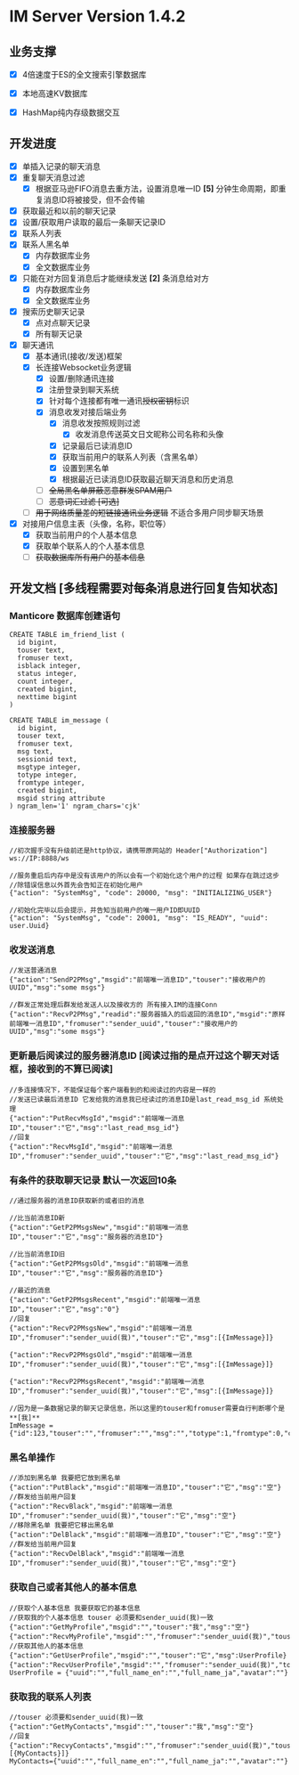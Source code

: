 # IM Server Version 1.4.2

## 业务支撑

- [x] 4倍速度于ES的全文搜索引擎数据库
- [x] 本地高速KV数据库
- [x] HashMap纯内存级数据交互


## 开发进度

- [x] 单插入记录的聊天消息
- [x] 重复聊天消息过滤
  - [x] 根据亚马逊FIFO消息去重方法，设置消息唯一ID **[5]** 分钟生命周期，即重复消息ID将被接受，但不会传输
- [x] 获取最近和以前的聊天记录
- [x] 设置/获取用户读取的最后一条聊天记录ID
- [x] 联系人列表
- [x] 联系人黑名单
  - [x] 内存数据库业务
  - [x] 全文数据库业务
- [x] 只能在对方回复消息后才能继续发送 **[2]** 条消息给对方
  - [x] 内存数据库业务
  - [x] 全文数据库业务
- [x] 搜索历史聊天记录
  - [x] 点对点聊天记录
  - [x] 所有聊天记录
- [x] 聊天通讯
  - [x] 基本通讯(接收/发送)框架
  - [x] 长连接Websocket业务逻辑
    - [x] 设置/删除通讯连接
    - [x] 注册登录到聊天系统 
    - [x] 针对每个连接都有唯一通讯~~授权密钥~~标识
    - [x] 消息收发对接后端业务
      - [x] 消息收发按照规则过滤
        - [x] 收发消息传送英文日文昵称公司名称和头像
      - [x] 记录最后已读消息ID
      - [x] 获取当前用户的联系人列表（含黑名单）
      - [x] 设置到黑名单
      - [x] 根据最近已读消息ID获取最近聊天消息和历史消息
    - [ ] ~~全局黑名单屏蔽恶意群发SPAM用户~~
    - [ ] ~~恶意词汇过滤 [可选]~~
  - [ ] ~~用于网络质量差的短链接通讯业务逻辑~~ 不适合多用户同步聊天场景
- [x] 对接用户信息主表（头像，名称，职位等）
  - [x] 获取当前用户的个人基本信息
  - [x] 获取单个联系人的个人基本信息
  - [ ] ~~获取数据库所有用户的基本信息~~

## 开发文档 [多线程需要对每条消息进行回复告知状态]

### Manticore 数据库创建语句
```
CREATE TABLE im_friend_list (
  id bigint,
  touser text,
  fromuser text,
  isblack integer,
  status integer,
  count integer,
  created bigint,
  nexttime bigint
)

CREATE TABLE im_message (
  id bigint,
  touser text,
  fromuser text,
  msg text,
  sessionid text,
  msgtype integer,
  totype integer,
  fromtype integer,
  created bigint,
  msgid string attribute
) ngram_len='1' ngram_chars='cjk'
```


### 连接服务器 

```
//初次握手没有升级前还是http协议，请携带原网站的 Header["Authorization"]
ws://IP:8888/ws

//服务重启后内存中是没有该用户的所以会有一个初始化这个用户的过程 如果存在跳过这步
//除错误信息以外首先会告知正在初始化用户
{"action": "SystemMsg", "code": 20000, "msg": "INITIALIZING_USER"}

//初始化完毕以后会提示，并告知当前用户的唯一用户ID即UUID
{"action": "SystemMsg", "code": 20001, "msg": "IS_READY", "uuid": user.Uuid}
```

### 收发送消息 

```
//发送普通消息
{"action":"SendP2PMsg","msgid":"前端唯一消息ID","touser":"接收用户的UUID","msg":"some msgs"}

//群发正常处理后群发给发送人以及接收方的 所有接入IM的连接Conn
{"action":"RecvP2PMsg","readid":"服务器插入的后返回的消息ID","msgid":"原样前端唯一消息ID","fromuser":"sender_uuid","touser":"接收用户的UUID","msg":"some msgs"}
```

### 更新最后阅读过的服务器消息ID [阅读过指的是点开过这个聊天对话框，接收到的不算已阅读]
```
//多连接情况下，不能保证每个客户端看到的和阅读过的内容是一样的
//发送已读最后消息ID 它发给我的消息我已经读过的消息ID是last_read_msg_id 系统处理
{"action":"PutRecvMsgId","msgid":"前端唯一消息ID","touser":"它","msg":"last_read_msg_id"}
//回复
{"action":"RecvMsgId","msgid":"前端唯一消息ID","fromuser":"sender_uuid","touser":"它","msg":"last_read_msg_id"}
```

### 有条件的获取聊天记录 默认一次返回10条
```
//通过服务器的消息ID获取新的或者旧的消息

//比当前消息ID新
{"action":"GetP2PMsgsNew","msgid":"前端唯一消息ID","touser":"它","msg":"服务器的消息ID"}

//比当前消息ID旧
{"action":"GetP2PMsgsOld","msgid":"前端唯一消息ID","touser":"它","msg":"服务器的消息ID"}

//最近的消息
{"action":"GetP2PMsgsRecent","msgid":"前端唯一消息ID","touser":"它","msg":"0"}
//回复
{"action":"RecvP2PMsgsNew","msgid":"前端唯一消息ID","fromuser":"sender_uuid(我)","touser":"它","msg":[{ImMessage}]}

{"action":"RecvP2PMsgsOld","msgid":"前端唯一消息ID","fromuser":"sender_uuid(我)","touser":"它","msg":[{ImMessage}]}

{"action":"RecvP2PMsgsRecent","msgid":"前端唯一消息ID","fromuser":"sender_uuid(我)","touser":"它","msg":[{ImMessage}]}

//因为是一条数据记录的聊天记录信息，所以这里的touser和fromuser需要自行判断哪个是 **[我]** 
ImMessage = {"id":123,"touser":"","fromuser":"","msg":"","totype":1,"fromtype":0,"created":123,"msgid":""}
```

### 黑名单操作
```
//添加到黑名单 我要把它放到黑名单
{"action":"PutBlack","msgid":"前端唯一消息ID","touser":"它","msg":"空"}
//群发给当前用户回复
{"action":"RecvBlack","msgid":"前端唯一消息ID","fromuser":"sender_uuid(我)","touser":"它","msg":"空"}
//移除黑名单 我要把它移出黑名单
{"action":"DelBlack","msgid":"前端唯一消息ID","touser":"它","msg":"空"}
//群发给当前用户回复
{"action":"RecvDelBlack","msgid":"前端唯一消息ID","fromuser":"sender_uuid(我)","touser":"它","msg":"空"}
```


### 获取自己或者其他人的基本信息
```
//获取个人基本信息 我要获取它的基本信息
//获取我的个人基本信息 touser 必须要和sender_uuid(我)一致
{"action":"GetMyProfile","msgid":"","touser":"我","msg":"空"}
{"action":"RecvMyProfile","msgid":"","fromuser":"sender_uuid(我)","touser":"我","msg":"空"}
//获取其他人的基本信息
{"action":"GetUserProfile","msgid":"","touser":"它","msg":UserProfile}
{"action":"RecvUserProfile","msgid":"","fromuser":"sender_uuid(我)","touser":"它","msg":UserProfile}
UserProfile = {"uuid":"","full_name_en":"","full_name_ja","avatar":""}
```

### 获取我的联系人列表
```
//touser 必须要和sender_uuid(我)一致
{"action":"GetMyContacts","msgid":"","touser":"我","msg":"空"}
//回复
{"action":"RecvyContacts","msgid":"","fromuser":"sender_uuid(我)","touser":"我","msg":[{MyContacts}]}
MyContacts={"uuid":"","full_name_en":"","full_name_ja":"","avatar":""}
```


